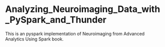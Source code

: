 # Analyzing_Neuroimaging_Data_with_PySpark_and_Thunder

This is an pyspark implementation of Neuroimaging from Advanced Analytics Using Spark book.
